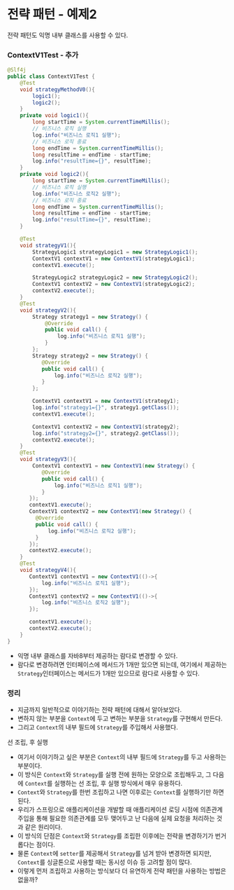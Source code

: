 # 전략 패턴 - 예제2

전략 패턴도 익명 내부 클래스를 사용할 수 있다.

### ContextV1Test - 추가

```java
@Slf4j
public class ContextV1Test {
    @Test
    void strategyMethodV0(){
        logic1();
        logic2();
    }
    private void logic1(){
        long startTime = System.currentTimeMillis();
        // 비즈니스 로직 실행
        log.info("비즈니스 로직1 실행");
        // 비즈니스 로직 종료
        long endTime = System.currentTimeMillis();
        long resultTime = endTime - startTime;
        log.info("resultTime={}", resultTime);
    }
    private void logic2(){
        long startTime = System.currentTimeMillis();
        // 비즈니스 로직 실행
        log.info("비즈니스 로직2 실행");
        // 비즈니스 로직 종료
        long endTime = System.currentTimeMillis();
        long resultTime = endTime - startTime;
        log.info("resultTime={}", resultTime);
    }

    @Test
    void strategyV1(){
        StrategyLogic1 strategyLogic1 = new StrategyLogic1();
        ContextV1 contextV1 = new ContextV1(strategyLogic1);
        contextV1.execute();

        StrategyLogic2 strategyLogic2 = new StrategyLogic2();
        ContextV1 contextV2 = new ContextV1(strategyLogic2);
        contextV2.execute();
    }
    @Test
    void strategyV2(){
        Strategy strategy1 = new Strategy() {
            @Override
            public void call() {
                log.info("비즈니스 로직1 실행");
            }
        };
        Strategy strategy2 = new Strategy() {
           @Override
           public void call() {
               log.info("비즈니스 로직2 실행");
           }
        };

        ContextV1 contextV1 = new ContextV1(strategy1);
        log.info("strategy1={}", strategy1.getClass());
        contextV1.execute();

        ContextV1 contextV2 = new ContextV1(strategy2);
        log.info("strategy2={}", strategy2.getClass());
        contextV2.execute();
    }
    @Test
    void strategyV3(){
        ContextV1 contextV1 = new ContextV1(new Strategy() {
           @Override
           public void call() {
               log.info("비즈니스 로직1 실행");
           }
       });
       contextV1.execute();
       ContextV1 contextV2 = new ContextV1(new Strategy() {
         @Override
         public void call() {
             log.info("비즈니스 로직2 실행");
         }
       });
       contextV2.execute();
    }
    @Test
    void strategyV4(){
       ContextV1 contextV1 = new ContextV1(()->{
           log.info("비즈니스 로직1 실행");
       });
       ContextV1 contextV2 = new ContextV1(()->{
           log.info("비즈니스 로직2 실행");
       });

       contextV1.execute();
       contextV2.execute();
    }
}
```
- 익명 내부 클래스를 자바8부터 제공하는 람다로 변경할 수 있다.
- 람다로 변경하려면 인터페이스에 메서드가 1개만 있으면 되는데, 여기에서 제공하는 ``Strategy``인터페이스는 메서드가 1개만 있으므로 람다로 사용할 수 있다.

### 정리

- 지금까지 일반적으로 이야기하는 전략 패턴에 대해서 알아보았다. 
- 변하지 않는 부분을 ``Context``에 두고 변하는 부분을 ``Strategy``를 구현해서 만든다.
- 그리고 ``Context``의 내부 필드에 ``Strategy``를 주입해서 사용했다.

선 조립, 후 실행
- 여기서 이야기하고 싶은 부분은 ``Context``의 내부 필드에 ``Strategy``를 두고 사용하는 부분이다.
- 이 방식은 ``Context``와 ``Strategy``를 실행 전에 원하는 모양으로 조립해두고, 그 다음에 ``Context``를 실행하는 선 조립, 
  후 실행 방식에서 매우 유용하다. 
- ``Context``와 ``Strategy``를 한번 조립하고 나면 이후로는 ``Context``를 실행하기만 하면 된다.
- 우리가 스프링으로 애플리케이션을 개발할 때 애플리케이션 로딩 시점에 의존관계 주입을 통해 필요한 의존관계를 모두 맺어두고 난 다음에
  실제 요청을 처리하는 것 과 같은 원리이다.
- 이 방식의 단점은 ``Context``와 ``Strategy``를 조립한 이후에는 전략을 변경하기가 번거롭다는 점이다.
- 물론 ``Context``에 ``setter``를 제공해서 ``Strategy``를 넘겨 받아 변경하면 되지만, ``Context``를 싱글톤으로 사용할 때는
  동시성 이슈 등 고려할 점이 많다.
- 이렇게 먼저 조립하고 사용하는 방식보다 더 유연하게 전략 패턴을 사용하는 방법은 없을까?


